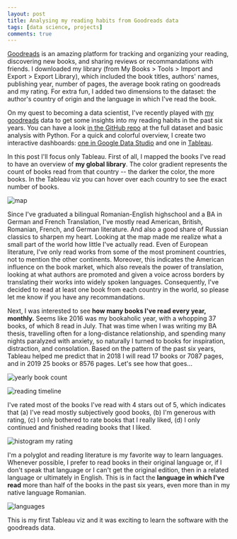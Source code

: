 ```yaml
---
layout: post
title: Analysing my reading habits from Goodreads data
tags: [data science, projects]
comments: true
---
```


[Goodreads](goodreads.com) is an amazing platform for tracking and organizing your reading, discovering new books, and sharing reviews or recommandations with friends. I downloaded my library (from My Books > Tools > Import and Export > Export Library), which included the book titles, authors' names, publishing year, number of pages, the average book rating on goodreads and my rating. For extra fun, I added two dimensions to the dataset: the author's country of origin and the language in which I've read the book.

On my quest to becoming a data scientist, I've recently played with [my goodreads](https://www.goodreads.com/lorenasbooks) data to get some insights into my reading habits in the past six years. You can have a look [in the GitHub repo](https://github.com/lorenanda/goodreads) at the full dataset and basic analysis with Python. For a quick and colorful overview, I create two interactive dashboards: [one in Google Data Studio](https://datastudio.google.com/embed/reporting/1G4jH00ImVcFU1c8X_wFyWRNP2SN6v5WH/page/Ivkh) and one in [Tableau](https://public.tableau.com/profile/lorena.ciutacu).

In this post I'll focus only Tableau. First of all, I mapped the books I've read to have an overview of **my global library**. The color gradient represents the count of books read from that country -- the darker the color, the more books. In the Tableau viz you can hover over each country to see the exact number of books.

![map](https://lorenaciutacu.files.wordpress.com/2018/10/map-e1539944679944.jpg?w=736)

Since I've graduated a bilingual Romanian-English highschool and a BA in German and French Translation, I've mostly read American, British, Romanian, French, and German literature. And also a good share of Russian classics to sharpen my heart. Looking at the map made me realize what a small part of the world how little I've actually read. Even of European literature, I've only read works from some of the most prominent countries, not to mention the other continents. Moreover, this indicates the American influence on the book market, which also reveals the power of translation, looking at what authors are promoted and given a voice across borders by translating their works into widely spoken languages. Consequently, I've decided to read at least one book from each country in the world, so please let me know if you have any recommandations.

Next, I was interested to see **how many books I've read every year, monthly.** Seems like 2016 was my bookaholic year, with a whopping 37 books, of which 8 read in July. That was time when I was writing my BA thesis, travelling often for a long-distance relationship, and spending many nights paralyzed with anxiety, so naturally I turned to books for inspiration, distraction, and consolation. Based on the pattern of the past six years, Tableau helped me predict that in 2018 I will read 17 books or 7087 pages, and in 2019 25 books or 8576 pages. Let's see how that goes...

![yearly book count](https://lorenaciutacu.files.wordpress.com/2018/10/yearly-book-count.jpg?w=736)

![reading timeline](https://lorenaciutacu.files.wordpress.com/2018/10/reading-timeline.jpg?w=736)

I've rated most of the books I've read with 4 stars out of 5, which indicates that (a) I've read mostly subjectively good books, (b) I'm generous with rating, (c) I only bothered to rate books that I really liked, (d) I only continued and finished reading books that I liked.

![histogram my rating](https://lorenaciutacu.files.wordpress.com/2018/10/histogram-my-rating.jpg?w=736)

I'm a polyglot and reading literature is my favorite way to learn languages. Whenever possible, I prefer to read books in their original language or, if I don't speak that language or I can't get the original edition, then in a related language or ultimately in English. This is in fact the **language in which I've read** more than half of the books in the past six years, even more than in my native language Romanian.

![languages](https://lorenaciutacu.files.wordpress.com/2018/10/languages-e1539946580647.jpg?w=736)

This is my first Tableau viz and it was exciting to learn the software with the goodreads data.